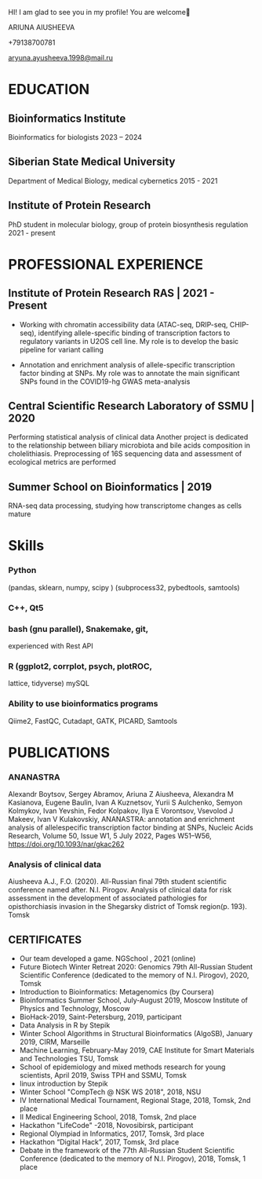 HI!
I am glad to see you in my profile! You are welcome🐅

ARIUNA AIUSHEEVA

+79138700781 

aryuna.ayusheeva.1998@mail.ru

# EDUCATION 

## Bioinformatics Institute
Bioinformatics for biologists
2023 – 2024
## Siberian State Medical University
Department of Medical Biology, medical
cybernetics
2015 - 2021
## Institute of Protein Research
PhD student in molecular biology, group of
protein biosynthesis regulation
2021 - present




# PROFESSIONAL EXPERIENCE

## Institute of Protein Research RAS | 2021 - Present
- Working with chromatin accessibility data (ATAC-seq, DRIP-seq,
CHIP-seq), identifying allele-specific binding of transcription
factors to regulatory variants in U2OS cell line. My role is to
develop the basic pipeline for variant calling

- Annotation and enrichment analysis of allele-specific
transcription factor binding at SNPs. My role was to annotate
the main significant SNPs found in the COVID19-hg GWAS
meta-analysis
## Central Scientific Research Laboratory of SSMU | 2020
Performing statistical analysis of clinical data
Another project is dedicated to the relationship between biliary
microbiota and bile acids composition in cholelithiasis. Preprocessing of 16S sequencing data and assessment of ecological
metrics are performed
## Summer School on Bioinformatics | 2019
RNA-seq data processing, studying how transcriptome changes
as cells mature


# Skills
### Python
(pandas, sklearn, numpy, scipy )
(subprocess32, pybedtools, samtools)
### C++, Qt5
### bash (gnu parallel), Snakemake, git,
experienced with Rest API
### R (ggplot2, corrplot, psych, plotROC,
lattice, tidyverse)
mySQL
### Ability to use bioinformatics programs
Qiime2, FastQC, Cutadapt, GATK,
PICARD, Samtools


# PUBLICATIONS
### ANANASTRA
Alexandr Boytsov, Sergey Abramov, Ariuna Z
Aiusheeva, Alexandra M Kasianova, Eugene
Baulin, Ivan A Kuznetsov, Yurii S Aulchenko,
Semyon Kolmykov, Ivan Yevshin, Fedor
Kolpakov, Ilya E Vorontsov, Vsevolod J
Makeev, Ivan V Kulakovskiy, ANANASTRA:
annotation and enrichment analysis of allelespecific transcription factor binding at SNPs,
Nucleic Acids Research, Volume 50, Issue W1,
5 July 2022, Pages W51–W56,
https://doi.org/10.1093/nar/gkac262

### Analysis of clinical data
Aiusheeva A.J., F.O. (2020). All-Russian final
79th student scientific conference named
after. N.I. Pirogov. Analysis of clinical data for
risk assessment in the development of
associated pathologies for opisthorchiasis
invasion in the Shegarsky district of Tomsk
region(p. 193). Tomsk


## CERTIFICATES
- Our team developed a game.
NGSchool , 2021 (online)
- Future Biotech Winter Retreat 2020: Genomics
79th All-Russian Student Scientific Conference (dedicated to the memory of N.I.
Pirogov), 2020, Tomsk
- Introduction to Bioinformatics: Metagenomics (by Coursera)
- Bioinformatics Summer School, July-August 2019, Moscow Institute of Physics and
Technology, Moscow
- BioHack-2019, Saint-Petersburg, 2019, participant
- Data Analysis in R by Stepik
- Winter School Algorithms in Structural Bioinformatics (AlgoSB), January 2019, CIRM,
Marseille
- Machine Learning, February-May 2019, CAE Institute for Smart Materials and
Technologies TSU, Tomsk
- School of epidemiology and mixed methods research for young scientists, April 2019,
Swiss TPH and SSMU, Tomsk
- linux introduction by Stepik
- Winter School "CompTech @ NSK WS 2018", 2018, NSU
- IV International Medical Tournament, Regional Stage, 2018, Tomsk, 2nd place
- II Medical Engineering School, 2018, Tomsk, 2nd place
- Hackathon "LifeCode" -2018, Novosibirsk, participant
- Regional Olympiad in Informatics, 2017, Tomsk, 3rd place
- Hackathon “Digital Hack”, 2017, Tomsk, 3rd place
- Debate in the framework of the 77th All-Russian Student Scientific Conference
(dedicated to the memory of N.I. Pirogov), 2018, Tomsk, 1 place


